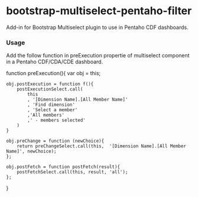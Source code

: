 # bootstrap-multiselect-pentaho-filter
Add-in for Bootstrap Multiselect plugin to use in Pentaho CDF dashboards.


### Usage ###

Add the follow function in preExecution propertie of multiselect component in a Pentaho CDF/CDA/CDE dashboard.

function preExecution(){
    var obj = this;
    
    obj.postExecution = function f(){
        postExecutionSelect.call(
            this
	        , '[Dimension Name].[All Member Name]'
	        , 'Find dimension'
	        , 'Select a member'
	        ,'All members'
	        ,' - members selected'
	    )
    }

    obj.preChange = function (newChoice){
        return preChangeSelect.call(this,  '[Dimension Name].[All Member Name]', newChoice);
    }; 
    
    obj.postFetch = function postFetch(result){
        postFetchSelect.call(this, result, 'all');   
    }; 
} 
